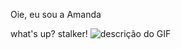 Oie, eu sou a Amanda

what's up? stalker!
![descrição do GIF](https://github.com/user-attachments/assets/2638bc8d-8152-4b93-94ba-6c8ccc93baf7)

